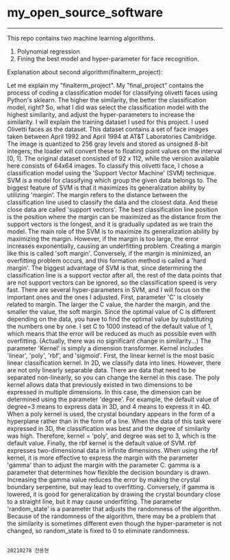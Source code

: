 # my_open_source_software
---
This repo contains two machine learning algorithms.
1. Polynomial regression
2. Fining the best model and hyper-parameter for face recognition.

Explanation about second algorithm(finalterm_project):

Let me explain my "finalterm_project". My "final_project" contains the process of coding a classification model for classifying olivetti faces using Python's sklearn. The higher the similarity, the better the classification model, right? So, what I did was select the classification model with the highest similarity, and adjust the hyper-parameters to increase the similarity.
I will explain the training dataset I used for this project. I used Olivetti faces as the dataset. This dataset contains a set of face images taken between April 1992 and April 1994 at AT&T Laboratories Cambridge. The image is quantized to 256 gray levels and stored as unsigned 8-bit integers; the loader will convert these to floating point values ​​on the interval [0, 1]. The original dataset consisted of 92 x 112, while the version available here consists of 64x64 images.
To classify this olivetti face, I chose a classification model using the 'Support Vector Machine' (SVM) technique. SVM is a model for classifying which group the given data belongs to. The biggest feature of SVM is that it maximizes its generalization ability by utilizing 'margin'. The margin refers to the distance between the classification line used to classify the data and the closest data. And these close data are called 'support vectors'. The best classification line position is the position where the margin can be maximized as the distance from the support vectors is the longest, and it is gradually updated as we train the model.
The main role of the SVM is to maximize its generalization ability by maximizing the margin. However, if the margin is too large, the error increases exponentially, causing an underfitting problem. Creating a margin like this is called 'soft margin'. Conversely, if the margin is minimized, an overfitting problem occurs, and this formation method is called a 'hard margin'. The biggest advantage of SVM is that, since determining the classification line is a support vector after all, the rest of the data points that are not support vectors can be ignored, so the classification speed is very fast.
There are several hyper-parameters in SVM, and I will focus on the important ones and the ones I adjusted. First, parameter 'C' is closely related to margin. The larger the C value, the harder the margin, and the smaller the value, the soft margin. Since the optimal value of C is different depending on the data, you have to find the optimal value by substituting the numbers one by one. I set C to 1000 instead of the default value of 1, which means that the error will be reduced as much as possible even with overfitting. (Actually, there was no significant change in similarity...)
The parameter 'Kernel' is simply a dimension transformer. Kernel includes 'linear', 'poly', 'rbf', and 'sigmoid'. First, the linear kernel is the most basic linear classification kernel. In 2D, we classify data into lines. However, there are not only linearly separable data. There are data that need to be separated non-linearly, so you can change the kernel in this case. The poly kernel allows data that previously existed in two dimensions to be expressed in multiple dimensions. In this case, the dimension can be determined using the parameter 'degree'. For example, the default value of degree=3 means to express data in 3D, and 4 means to express it in 4D. When a poly kernel is used, the crystal boundary appears in the form of a hyperplane rather than in the form of a line. When the data of this task were expressed in 3D, the classification was best and the degree of similarity was high. Therefore, kernel = 'poly', and degree was set to 3, which is the default value. Finally, the rbf kernel is the default value of SVM. rbf expresses two-dimensional data in infinite dimensions. When using the rbf kernel, it is more effective to express the margin with the parameter 'gamma' than to adjust the margin with the parameter C. gamma is a parameter that determines how flexible the decision boundary is drawn. Increasing the gamma value reduces the error by making the crystal boundary serpentine, but may lead to overfitting. Conversely, if gamma is lowered, it is good for generalization by drawing the crystal boundary close to a straight line, but it may cause underfitting.
The parameter 'random_state' is a parameter that adjusts the randomness of the algorithm. Because of the randomness of the algorithm, there may be a problem that the similarity is sometimes different even though the hyper-parameter is not changed, so random_state is fixed to 0 to eliminate randomness. 

                                                                                                                                                               20210278 전용현
